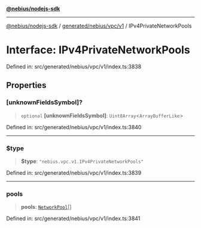 [**@nebius/nodejs-sdk**](../../../../../README.md)

***

[@nebius/nodejs-sdk](../../../../../README.md) / [generated/nebius/vpc/v1](../README.md) / IPv4PrivateNetworkPools

# Interface: IPv4PrivateNetworkPools

Defined in: src/generated/nebius/vpc/v1/index.ts:3838

## Properties

### \[unknownFieldsSymbol\]?

> `optional` **\[unknownFieldsSymbol\]**: `Uint8Array`\<`ArrayBufferLike`\>

Defined in: src/generated/nebius/vpc/v1/index.ts:3840

***

### $type

> **$type**: `"nebius.vpc.v1.IPv4PrivateNetworkPools"`

Defined in: src/generated/nebius/vpc/v1/index.ts:3839

***

### pools

> **pools**: [`NetworkPool`](NetworkPool.md)[]

Defined in: src/generated/nebius/vpc/v1/index.ts:3841
